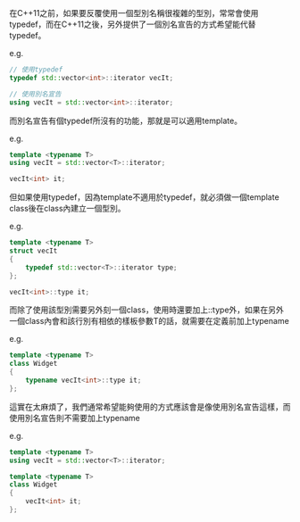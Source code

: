 在C++11之前，如果要反覆使用一個型別名稱很複雜的型別，常常會使用typedef，而在C++11之後，另外提供了一個別名宣告的方式希望能代替typedef。

e.g.
```cpp
// 使用typedef
typedef std::vector<int>::iterator vecIt;

// 使用別名宣告
using vecIt = std::vector<int>::iterator;
```

而別名宣告有個typedef所沒有的功能，那就是可以適用template。

e.g.
```cpp
template <typename T>
using vecIt = std::vector<T>::iterator;

vecIt<int> it;
```

但如果使用typedef，因為template不適用於typedef，就必須做一個template class後在class內建立一個型別。

e.g.
```cpp
template <typename T>
struct vecIt
{
    typedef std::vector<T>::iterator type;
};

vecIt<int>::type it;
```

而除了使用該型別需要另外刻一個class，使用時還要加上::type外，如果在另外一個class內會和該行別有相依的樣板參數T的話，就需要在定義前加上typename

e.g.
```cpp
template <typename T>
class Widget
{
    typename vecIt<int>::type it;
};
```

這實在太麻煩了，我們通常希望能夠使用的方式應該會是像使用別名宣告這樣，而使用別名宣告則不需要加上typename

e.g.
```cpp
template <typename T>
using vecIt = std::vector<T>::iterator;

template <typename T>
class Widget
{
    vecIt<int> it;
};
```